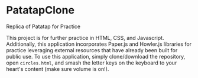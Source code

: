 # PatatapClone

Replica of Patatap for Practice

This project is for further practice in HTML, CSS, and Javascript.
Additionally, this application incorporates Paper.js and Howler.js
libraries for practice leveraging external resources that have already
been built for public use. To use this application, simply clone/download
the repository, open `circles.html`, and smash the letter keys on the keyboard
to your heart's content (make sure volume is on!).
